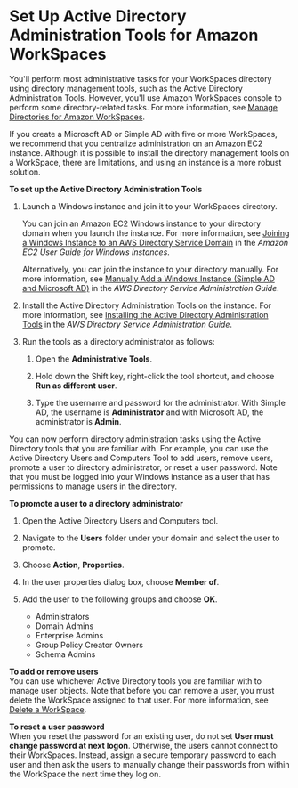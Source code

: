 # Set Up Active Directory Administration Tools for Amazon WorkSpaces<a name="directory_administration"></a>

You'll perform most administrative tasks for your WorkSpaces directory using directory management tools, such as the Active Directory Administration Tools\. However, you'll use Amazon WorkSpaces console to perform some directory\-related tasks\. For more information, see [Manage Directories for Amazon WorkSpaces](manage-workspaces-directory.md)\.

If you create a Microsoft AD or Simple AD with five or more WorkSpaces, we recommend that you centralize administration on an Amazon EC2 instance\. Although it is possible to install the directory management tools on a WorkSpace, there are limitations, and using an instance is a more robust solution\.

**To set up the Active Directory Administration Tools**

1. Launch a Windows instance and join it to your WorkSpaces directory\.

   You can join an Amazon EC2 Windows instance to your directory domain when you launch the instance\. For more information, see [Joining a Windows Instance to an AWS Directory Service Domain](http://docs.aws.amazon.com/AWSEC2/latest/WindowsGuide/ec2-join-aws-domain.html) in the *Amazon EC2 User Guide for Windows Instances*\.

   Alternatively, you can join the instance to your directory manually\. For more information, see [Manually Add a Windows Instance \(Simple AD and Microsoft AD\)](http://docs.aws.amazon.com/directoryservice/latest/admin-guide/join_a_directory.html) in the *AWS Directory Service Administration Guide*\.

1. Install the Active Directory Administration Tools on the instance\. For more information, see [Installing the Active Directory Administration Tools](http://docs.aws.amazon.com/directoryservice/latest/admin-guide/install_ad_tools.html) in the *AWS Directory Service Administration Guide*\.

1. Run the tools as a directory administrator as follows:

   1. Open the **Administrative Tools**\.

   1. Hold down the Shift key, right\-click the tool shortcut, and choose **Run as different user**\.

   1. Type the username and password for the administrator\. With Simple AD, the username is **Administrator** and with Microsoft AD, the administrator is **Admin**\.

You can now perform directory administration tasks using the Active Directory tools that you are familiar with\. For example, you can use the Active Directory Users and Computers Tool to add users, remove users, promote a user to directory administrator, or reset a user password\. Note that you must be logged into your Windows instance as a user that has permissions to manage users in the directory\.

**To promote a user to a directory administrator**

1. Open the Active Directory Users and Computers tool\.

1. Navigate to the **Users** folder under your domain and select the user to promote\.

1. Choose **Action**, **Properties**\.

1. In the user properties dialog box, choose **Member of**\.

1. Add the user to the following groups and choose **OK**\.
   + Administrators
   + Domain Admins
   + Enterprise Admins
   + Group Policy Creator Owners
   + Schema Admins

**To add or remove users**  
You can use whichever Active Directory tools you are familiar with to manage user objects\. Note that before you can remove a user, you must delete the WorkSpace assigned to that user\. For more information, see [Delete a WorkSpace](delete-workspaces.md)\.

**To reset a user password**  
When you reset the password for an existing user, do not set **User must change password at next logon**\. Otherwise, the users cannot connect to their WorkSpaces\. Instead, assign a secure temporary password to each user and then ask the users to manually change their passwords from within the WorkSpace the next time they log on\.